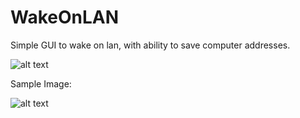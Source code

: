 
# WakeOnLAN
Simple GUI to wake on lan, with ability to save computer addresses. 


![alt text](https://i.imgur.com/Avc7D1E.png)

Sample Image: 


![alt text](https://i.imgur.com/gCZNTbE.png)
